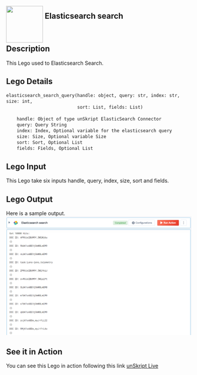 [<img align="left" src="https://unskript.com/assets/favicon.png" width="100" height="100" style="padding-right: 5px">](https://unskript.com/assets/favicon.png) 
<h2>Elasticsearch search</h2>

<br>

## Description
This Lego used to Elasticsearch Search.


## Lego Details

    elasticsearch_search_query(handle: object, query: str, index: str, size: int, 
                               sort: List, fields: List)

        handle: Object of type unSkript ElasticSearch Connector
        query: Query String
        index: Index, Optional variable for the elasticsearch query
        size: Size, Optional variable Size
        sort: Sort, Optional List
        fields: Fields, Optional List

## Lego Input
This Lego take six inputs handle, query, index, size, sort and fields.

## Lego Output
Here is a sample output.
<img src="./1.png">

## See it in Action

You can see this Lego in action following this link [unSkript Live](https://us.app.unskript.io)